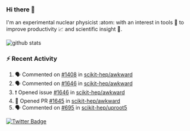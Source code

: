 ### Hi there 👋 

I'm an experimental nuclear physicist :atom: with an interest in tools :wrench: to improve productivity :chart_with_upwards_trend: and scientific insight :telescope:.

![github stats](https://github-readme-stats.vercel.app/api?username=agoose77&show_icons=true&hide_rank=true&hide_title=true&bg_color=30,e76445,904e95&text_color=efe3ec&icon_color=efe3ec)
<!--
**agoose77/agoose77** is a ✨ _special_ ✨ repository because its `README.md` (this file) appears on your GitHub profile.

Here are some ideas to get you started:

- 🔭 I’m currently working on ...
- 🌱 I’m currently learning ...
- 👯 I’m looking to collaborate on ...
- 🤔 I’m looking for help with ...
- 💬 Ask me about ...
- 📫 How to reach me: ...
- 😄 Pronouns: ...
- ⚡ Fun fact: ...
-->

### :zap: Recent Activity
<!--START_SECTION:activity-->
1. 🗣 Commented on [#1408](https://github.com/scikit-hep/awkward/issues/1408) in [scikit-hep/awkward](https://github.com/scikit-hep/awkward)
2. 🗣 Commented on [#1646](https://github.com/scikit-hep/awkward/issues/1646) in [scikit-hep/awkward](https://github.com/scikit-hep/awkward)
3. ❗️ Opened issue [#1646](https://github.com/scikit-hep/awkward/issues/1646) in [scikit-hep/awkward](https://github.com/scikit-hep/awkward)
4. 💪 Opened PR [#1645](https://github.com/scikit-hep/awkward/pull/1645) in [scikit-hep/awkward](https://github.com/scikit-hep/awkward)
5. 🗣 Commented on [#695](https://github.com/scikit-hep/uproot5/issues/695) in [scikit-hep/uproot5](https://github.com/scikit-hep/uproot5)
<!--END_SECTION:activity-->


[![Twitter Badge](https://img.shields.io/twitter/follow/agoose77?style=flat-square&logo=Twitter&logoColor=white&color=cornflowerblue)](https://twitter.com/agoose77)
